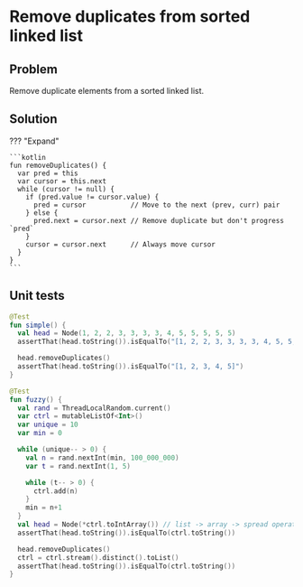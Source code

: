 # Remove duplicates from sorted linked list

<style>
.md-logo img {
  content: url('/data-structures/linked-list/polyline-light.svg');
}

:root [data-md-color-scheme=slate] .md-logo img  {
  content: url('/data-structures/linked-list/polyline-night.svg');
}
</style>

## Problem

Remove duplicate elements from a sorted linked list.

## Solution

??? "Expand"

    ```kotlin
    fun removeDuplicates() {
      var pred = this
      var cursor = this.next
      while (cursor != null) {
        if (pred.value != cursor.value) {
          pred = cursor           // Move to the next (prev, curr) pair
        } else {
          pred.next = cursor.next // Remove duplicate but don't progress `pred`
        }
        cursor = cursor.next      // Always move cursor
      }
    }
    ```

## Unit tests

```kotlin linenums="1"
@Test
fun simple() {
  val head = Node(1, 2, 2, 3, 3, 3, 3, 4, 5, 5, 5, 5, 5)
  assertThat(head.toString()).isEqualTo("[1, 2, 2, 3, 3, 3, 3, 4, 5, 5, 5, 5, 5]")

  head.removeDuplicates()
  assertThat(head.toString()).isEqualTo("[1, 2, 3, 4, 5]")
}

@Test
fun fuzzy() {
  val rand = ThreadLocalRandom.current()
  var ctrl = mutableListOf<Int>()
  var unique = 10
  var min = 0

  while (unique-- > 0) {
    val n = rand.nextInt(min, 100_000_000)
    var t = rand.nextInt(1, 5)

    while (t-- > 0) {
      ctrl.add(n)
    }
    min = n+1
  }
  val head = Node(*ctrl.toIntArray()) // list -> array -> spread operator
  assertThat(head.toString()).isEqualTo(ctrl.toString())

  head.removeDuplicates()
  ctrl = ctrl.stream().distinct().toList()
  assertThat(head.toString()).isEqualTo(ctrl.toString())
}
```

